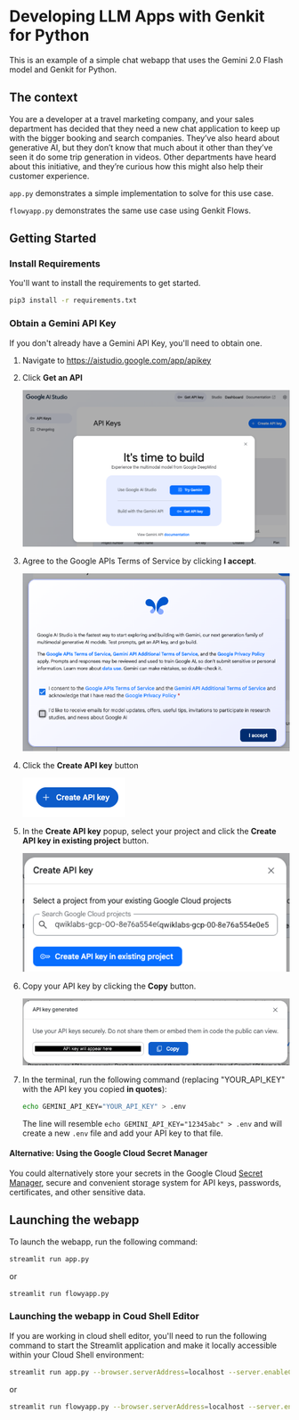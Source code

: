 
# Developing LLM Apps with Genkit for Python

This is an example of a simple chat webapp that uses the Gemini 2.0 Flash model and Genkit for Python.

## The context

You are a developer at a travel marketing company, and your sales department has decided that they need a new chat application to keep up with the bigger booking and search companies. They’ve also heard about generative AI, but they don’t know that much about it other than they’ve seen it do some trip generation in videos. Other departments have heard about this initiative, and they’re curious how this might also help their customer experience.

`app.py` demonstrates a simple implementation to solve for this use case.

`flowyapp.py` demonstrates the same use case using Genkit Flows.

## Getting Started

### Install Requirements

You'll want to install the requirements to get started. 

```bash
pip3 install -r requirements.txt
```

### Obtain a Gemini API Key
If you don't already have a Gemini API Key, you'll need to obtain one.

1. Navigate to <a href="https://aistudio.google.com/app/apikey" target="_blank">https://aistudio.google.com/app/apikey</a>

2. Click **Get an API**

    ![screenshot of the "Get API key" popup](img/get-api-key.png)

3. Agree to the Google APIs Terms of Service by clicking **I accept**.

    ![screenshot of Google API terms of service popup](img/google-api-terms-of-service.png)

4. Click the **Create API key** button

    ![screenshot of the "Create API key" button](img/create-api-key-button.png)
5. In the **Create API key** popup, select your project and click the **Create API key in existing project** button.

    ![screenshot of the "Create API key" popup where you select your project and then create API key](img/select-project-create-api-key.png)

6. Copy your API key by clicking the **Copy** button.

    ![screenshot of "API key generated" popup](img/api-key-generated.png)

7. In the terminal, run the following command (replacing "YOUR_API_KEY" with the API key you copied **in quotes**):

    ```bash noWrap
    echo GEMINI_API_KEY="YOUR_API_KEY" > .env
    ```

    The line will resemble `echo GEMINI_API_KEY="12345abc" > .env` and will create a new `.env` file and add your API key to that file. 

#### Alternative: Using the Google Cloud Secret Manager
You could alternatively store your secrets in the Google Cloud [Secret Manager](https://cloud.google.com/security/products/secret-manager), secure and convenient storage system for API keys, passwords, certificates, and other sensitive data.

## Launching the webapp

To launch the webapp, run the following command: 

```bash
streamlit run app.py
```

or 

```bash
streamlit run flowyapp.py
```

### Launching the webapp in Coud Shell Editor
If you are working in cloud shell editor, you'll need to run the following command to start the Streamlit application and make it locally accessible within your Cloud Shell environment:

```bash
streamlit run app.py --browser.serverAddress=localhost --server.enableCORS=false --server.enableXsrfProtection=false --server.port 8080
```

or 

```bash
streamlit run flowyapp.py --browser.serverAddress=localhost --server.enableCORS=false --server.enableXsrfProtection=false --server.port 8080
```